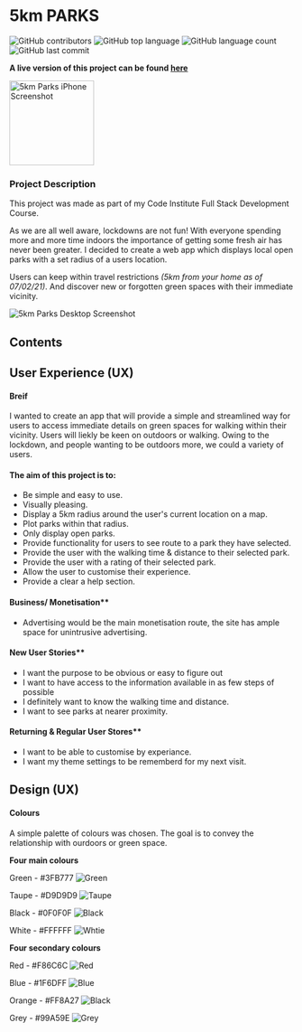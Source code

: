 # 5km PARKS

![GitHub contributors](https://img.shields.io/github/contributors/asdub/5km-parks-MP2)
![GitHub top language](https://img.shields.io/github/languages/top/asdub/5km-parks-MP2)
![GitHub language count](https://img.shields.io/github/languages/count/asdub/5km-parks-MP2)
![GitHub last commit](https://img.shields.io/github/last-commit/asdub/5km-parks-MP2)


**A live version of this project can be found [here](https://asdub.github.io/5km-parks-MP2/)**

<img src="https://github.com/asdub/5km-parks-MP2/blob/master/readme/screenshots/iphone.png" width="150" alt="5km Parks iPhone Screenshot" />

### Project Description
This project was made as part of my Code Institute Full Stack Development Course. 

As we are all well aware, lockdowns are not fun! 
With everyone spending more and more time indoors the importance of getting some fresh air has never been greater. 
I decided to create a web app which displays local open parks with a set radius of a users location. 

Users can keep within travel restrictions *(5km from your home as of 07/02/21)*. 
And discover new or forgotten green spaces with their immediate vicinity.

<img src="https://github.com/asdub/5km-parks-MP2/blob/master/readme/screenshots/desktop.png" alt="5km Parks Desktop Screenshot"/>

 
## Contents 



## User Experience (UX)

#### Breif 
I wanted to create an app that will provide a simple and streamlined way for users to access immediate details
on green spaces for walking within their vicinity. 
Users will liekly be keen on outdoors or walking. 
Owing to the lockdown, and people wanting to be outdoors more, we could a variety of users. 


#### The aim of this project is to:
- Be simple and easy to use.
- Visually pleasing. 
- Display a 5km radius around the user's current location on a map. 
- Plot parks within that radius. 
- Only display open parks. 
- Provide functionality for users to see route to a park they have selected. 
- Provide the user with the walking time & distance to their selected park. 
- Provide the user with a rating of their selected park. 
- Allow the user to customise their experience. 
- Provide a clear a help section.


#### Business/ Monetisation**
- Advertising would be the main monetisation route, the site has ample space for unintrusive advertising. 


#### New User Stories**
- I want the purpose to be obvious or easy to figure out
- I want to have access to the information available in as few steps of possible
- I definitely want to know the walking time and distance. 
- I want to see parks at nearer proximity. 


#### Returning & Regular User Stores**
- I want to be able to customise by experiance. 
- I want my theme settings to be rememberd for my next visit. 



## Design (UX)

#### Colours 

A simple palette of colours was chosen. 
The goal is to convey the relationship with ourdoors or green space. 

**Four main colours**

Green - #3FB777
![Green](https://github.com/asdub/5km-parks-MP2/blob/master/readme/colours/#3FB777.png "Green - #3FB777")

Taupe - #D9D9D9
![Taupe](https://github.com/asdub/5km-parks-MP2/blob/master/readme/colours/#0F0F0F.png "Taupe - #D9D9D9")

Black - #0F0F0F
![Black](https://github.com/asdub/5km-parks-MP2/blob/master/readme/colours/%230F0F0F.png "Black - #0F0F0F")

White - #FFFFFF
![Whtie](https://github.com/asdub/5km-parks-MP2/blob/master/readme/colours/#FFFFFF.png "White - #FFFFFF")


**Four secondary colours**

Red - #F86C6C
![Red](https://github.com/asdub/5km-parks-MP2/blob/master/readme/colours/#F86C6C.png "Red - #F86C6C")

Blue - #1F6DFF
![Blue](https://github.com/asdub/5km-parks-MP2/blob/master/readme/colours/#1F6DFF.png "Blue - #1F6DFF")

Orange - #FF8A27
![Black](https://github.com/asdub/5km-parks-MP2/blob/master/readme/colours/#FF8A27.png "Orange - #FF8A27")

Grey - #99A59E
![Grey](https://github.com/asdub/5km-parks-MP2/blob/master/readme/colours/#99A59E.png "Grey - #99A59E")

